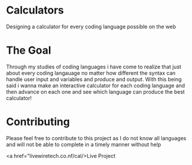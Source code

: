 # Calculators
Designing a calculator for every coding language possible on the web

# The Goal
Through my studies of coding languages i have come to realize that just about every coding langauage no matter how different the syntax can handle user input and variables and produce and output. With this being said i wanna make an interactive calculator for each coding language and then advance on each one and see which language can produce the best calculator!

# Contributing
Please feel free to contribute to this project as I do not know all languages and will not be able to complete in a timely manner without help

<a href="livewiretech.co.nf/cal/>Live Project</a>


